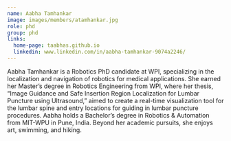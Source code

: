 ```yaml
---
name: Aabha Tamhankar
image: images/members/atamhankar.jpg
role: phd 
group: phd
links:
  home-page: taabhas.github.io
  linkedin: www.linkedin.com/in/aabha-tamhankar-9074a2246/
---
```


Aabha Tamhankar is a Robotics PhD candidate at WPI, specializing in the localization and navigation of robotics for medical applications. She earned her Master’s degree in Robotics Engineering from WPI, where her thesis, “Image Guidance and Safe Insertion Region Localization for Lumbar Puncture using Ultrasound,” aimed to create a real-time visualization tool for the lumbar spine and entry locations for guiding in lumbar puncture procedures. Aabha holds a Bachelor’s degree in Robotics & Automation from MIT-WPU in Pune, India. Beyond her academic pursuits, she enjoys art, swimming, and hiking. 
